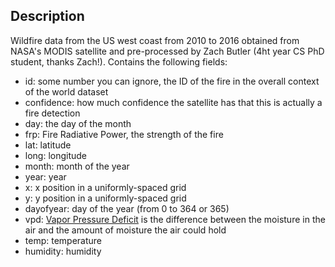 ## Description

Wildfire data from the US west coast from 2010 to 2016 obtained from NASA's MODIS satellite and pre-processed by Zach Butler (4ht year CS PhD student, thanks Zach!). Contains the following fields:

+ id: some number you can ignore, the ID of the fire in the overall context of the world dataset
+ confidence: how much confidence the satellite has that this is actually a fire detection
+ day: the day of the month
+ frp: Fire Radiative Power, the strength of the fire
+ lat: latitude
+ long: longitude
+ month: month of the year
+ year: year
+ x: x position in a uniformly-spaced grid
+ y: y position in a uniformly-spaced grid
+ dayofyear: day of the year (from 0 to 364 or 365)
+ vpd: [Vapor Pressure Deficit](https://en.wikipedia.org/wiki/Vapour-pressure_deficit) is the difference between the moisture in the air and the amount of moisture the air could hold
+ temp: temperature
+ humidity: humidity
